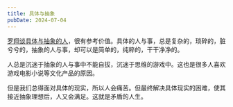 ```yaml
---
title: 具体与抽象
pubDate: 2024-07-04
---
```


[罗翔谈具体与抽象的人]，很有参考价值。具体的人与事，总是复杂的，琐碎的，脏兮兮的，抽象的人与事，却可以是简单的，纯粹的，干干净净的。

人总是沉迷于抽象的人与事中不能自拔，沉迷于思维的游戏中。这也是很多人喜欢游戏电影小说等文化产品的原因。

但是我们总得面对具体的现实，所以人会痛苦。但最终解决具体现实的困难，使其接近抽象理想后，人又会满足。这就是矛盾的人生。

[罗翔谈具体与抽象的人]: https://www.bilibili.com/video/BV1k1421r7n5/
